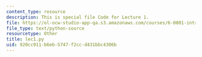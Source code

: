 ```yaml
---
content_type: resource
description: This is special file Code for Lecture 1.
file: https://ol-ocw-studio-app-qa.s3.amazonaws.com/courses/6-0001-introduction-to-computer-science-and-programming-in-python-fall-2016/920cc911b6eb5747f2ccd431bbc4306b_lec1.py
file_type: text/python-source
resourcetype: Other
title: lec1.py
uid: 920cc911-b6eb-5747-f2cc-d431bbc4306b
---
```

